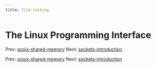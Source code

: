 ```yaml
---
title: file-locking
---
```




# The Linux Programming Interface

Prev:
[posix-shared-memory](posix-shared-memory.md)
Next:
[sockets-introduction](sockets-introduction.md)

Prev:
[posix-shared-memory](posix-shared-memory.md)
Next:
[sockets-introduction](sockets-introduction.md)
